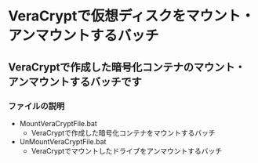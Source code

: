# VeraCryptで仮想ディスクをマウント・アンマウントするバッチ

## VeraCryptで作成した暗号化コンテナのマウント・アンマウントするバッチです

### ファイルの説明
- MountVeraCryptFile.bat
    - VeraCryptで作成した暗号化コンテナをマウントするバッチ
- UnMountVeraCryptFile.bat
    - VeraCryptでマウントしたドライブをアンマウントするバッチ
